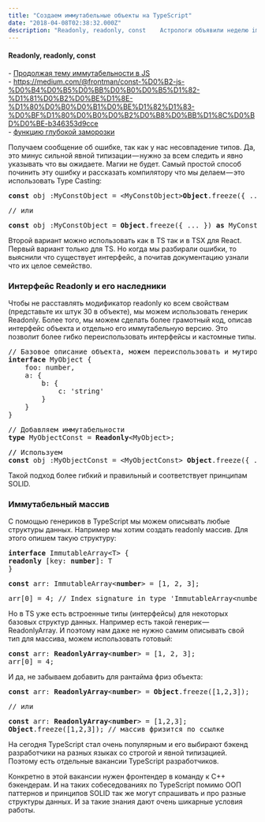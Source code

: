 ```yaml
---
title: "Создаем иммутабельные объекты на TypeScript"
date: "2018-04-08T02:38:32.000Z"
description: "Readonly, readonly, const    Астрологи объявили неделю immutable & const в JS/TS. Продолжая тему иммутабельности в JS [https://m"
---
```


<h4>Readonly, readonly, const</h4>
- <a href="https://medium.com/@frontman/b346353d9cce" target="_blank" rel="noopener noreferrer">Продолжая тему иммутабельности в JS</a> <br/>
- <a href="https://medium.com/@frontman/const-%D0%B2-js-%D0%B4%D0%B5%D0%BB%D0%B0%D0%B5%D1%82-%D1%81%D0%B2%D0%BE%D1%8E-%D1%80%D0%B0%D0%B1%D0%BE%D1%82%D1%83-%D0%BF%D1%80%D0%B0%D0%B2%D0%B8%D0%BB%D1%8C%D0%BD%D0%BE-b346353d9cce">https://medium.com/@frontman/const-%D0%B2-js-%D0%B4%D0%B5%D0%BB%D0%B0%D0%B5%D1%82-%D1%81%D0%B2%D0%BE%D1%8E-%D1%80%D0%B0%D0%B1%D0%BE%D1%82%D1%83-%D0%BF%D1%80%D0%B0%D0%B2%D0%B8%D0%BB%D1%8C%D0%BD%D0%BE-b346353d9cce</a> <br/>
- <a href="https://medium.com/@frontman/const-%D0%B2-js-%D0%B4%D0%B5%D0%BB%D0%B0%D0%B5%D1%82-%D1%81%D0%B2%D0%BE%D1%8E-%D1%80%D0%B0%D0%B1%D0%BE%D1%82%D1%83-%D0%BF%D1%80%D0%B0%D0%B2%D0%B8%D0%BB%D1%8C%D0%BD%D0%BE-b346353d9cce" target="_blank" rel="noopener noreferrer">функцию глубокой заморозки</a> <br/>

<p>Получаем сообщение об ошибке, так как у нас несовпадение типов. Да, это минус сильной явной типизации — нужно за всем следить и явно указывать что вы ожидаете. Магии не будет. Самый простой способ починить эту ошибку и рассказать компилятору что мы делаем — это использовать Type Casting:</p>
<pre><strong>const</strong> obj :MyConstObject = &lt;MyConstObject&gt;<strong>Object</strong>.freeze({ ... })</pre>
<pre>// или</pre>
<pre><strong>const</strong> obj :MyConstObject = <strong>Object</strong>.freeze({ ... }) <strong>as</strong> MyConstObject</pre>
<p>Второй вариант можно использовать как в TS так и в TSX для React. Первый вариант только для TS. Но когда мы разбирали ошибки, то выяснили что существует интерфейс, а почитав документацию узнали что их целое семейство.</p>
<h3>Интерфейс Readonly и его наследники</h3>
<p>Чтобы не расставлять модификатор readonly ко всем свойствам (представьте их штук 30 в объекте), мы можем использовать генерик Readonly. Более того, мы можем сделать более грамотный код, описав интерфейс объекта и отдельно его иммутабельную версию. Это позволит более гибко переиспользовать интерфейсы и кастомные типы.</p>
<pre>// Базовое описание объекта, можем переиспользовать и мутировать<br><strong>interface</strong> MyObject {<br>    foo: number,<br>    a: {<br>        b: {<br>            c: 'string'<br>        } <br>    }<br>}</pre>
<pre>// Добавляем иммутабельности<br><strong>type</strong> MyObjectConst = <strong>Readonly</strong>&lt;MyObject&gt;;</pre>
<pre><strong>//</strong> Используем<strong><br>const</strong> obj :MyObjectConst = &lt;MyObjectConst&gt; <strong>Object</strong>.freeze({ ... })</pre>
<p>Такой подход более гибкий и правильный и соответствует принципам SOLID.</p>
<h3>Иммутабельный массив</h3>
<p>С помощью генериков в TypeScript мы можем описывать любые структуры данных. Например мы хотим создать readonly массив. Для этого опишем такую структуру:</p>
<pre><strong>interface</strong> ImmutableArray&lt;T&gt; {<br><strong>readonly</strong> [key: <strong>number</strong>]: T<br>}</pre>
<pre><strong>const</strong> arr: ImmutableArray&lt;<strong>number</strong>&gt; = [1, 2, 3];</pre>
<pre>arr[0] = 4; // Index signature in type 'ImmutableArray&lt;number&gt;' only permits reading.</pre>
<p>Но в TS уже есть встроенные типы (интерфейсы) для некоторых базовых структур данных. Например есть такой генерик — ReadonlyArray. И поэтому нам даже не нужно самим описывать свой тип для массива, можем использовать готовый:</p>
<pre><strong>const</strong> arr: <strong>ReadonlyArray</strong>&lt;<strong>number</strong>&gt; = [1, 2, 3];<br>arr[0] = 4;</pre>
<p>И да, не забываем добавить для рантайма фриз объекта:</p>
<pre><strong>const</strong> arr: <strong>ReadonlyArray</strong>&lt;<strong>number</strong>&gt; = <strong>Object</strong>.freeze([1,2,3]);</pre>
<pre>// или</pre>
<pre><strong>const</strong> arr: <strong>ReadonlyArray</strong>&lt;<strong>number</strong>&gt; = [1,2,3];<br><strong>Object</strong>.freeze([1,2,3]); // массив фризится по ссылке</pre>
<p>На сегодня TypeScript стал очень популярным и его выбирают бэкенд разработчики на разных языках со строгой и явной типизацией. Поэтому есть отдельные вакансии TypeScript разработчиков. </p>

<p>Конкретно в этой вакансии нужен фронтендер в команду к С++ бэкендерам. И на таких собеседованиях по TypeScript помимо ООП паттернов и принципов SOLID так же могут спрашивать и про разные структуры данных. И за такие знания дают очень шикарные условия работы.</p>


